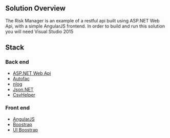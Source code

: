 ## Solution Overview
The Risk Manager is an example of a restful api built using ASP.NET Web Api, with a simple AngularJS frontend. 
In order to build and run this solution you will need Visual Studio 2015

## Stack
### Back end
- [ASP.NET Web Api](http://www.asp.net/web-api)
- [Autofac](https://autofac.org/)
- [nlog](http://nlog-project.org/)
- [Json.NET](http://www.newtonsoft.com/json)
- [CsvHelper](https://github.com/JoshClose/CsvHelper)
### Front end
- [AngularJS](https://angularjs.org/)
- [Boostrap](http://getbootstrap.com/)
- [UI Boostrap](https://angular-ui.github.io/bootstrap/)
